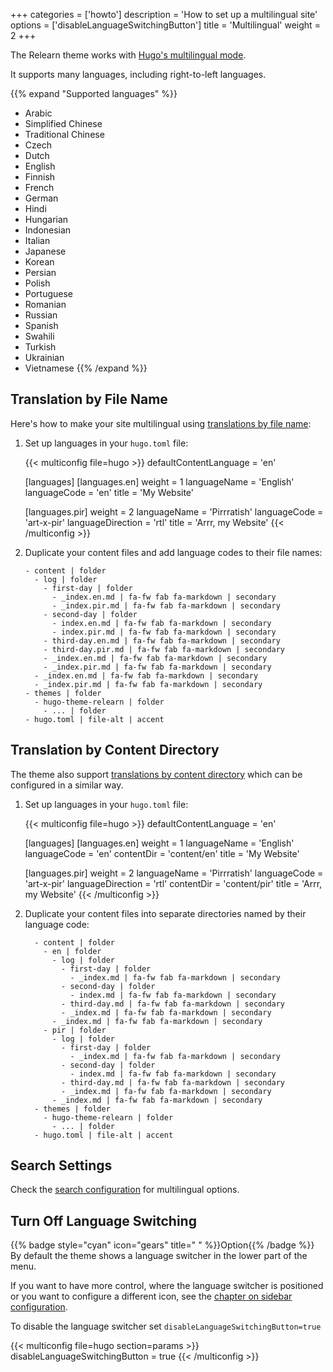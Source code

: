 +++
categories = ['howto']
description = 'How to set up a multilingual site'
options = ['disableLanguageSwitchingButton']
title = 'Multilingual'
weight = 2
+++

The Relearn theme works with [Hugo's multilingual mode](https://gohugo.io/content-management/multilingual/).

It supports many languages, including right-to-left languages.

{{% expand "Supported languages" %}}
- Arabic
- Simplified Chinese
- Traditional Chinese
- Czech
- Dutch
- English
- Finnish
- French
- German
- Hindi
- Hungarian
- Indonesian
- Italian
- Japanese
- Korean
- Persian
- Polish
- Portuguese
- Romanian
- Russian
- Spanish
- Swahili
- Turkish
- Ukrainian
- Vietnamese
{{% /expand %}}

## Translation by File Name

Here's how to make your site multilingual using [translations by file name](https://gohugo.io/content-management/multilingual/#translation-by-file-name):

1. Set up languages in your `hugo.toml` file:

    {{< multiconfig file=hugo >}}
    defaultContentLanguage = 'en'

    [languages]
      [languages.en]
        weight = 1
        languageName = 'English'
        languageCode = 'en'
        title = 'My Website'

      [languages.pir]
        weight = 2
        languageName = 'Pirrratish'
        languageCode = 'art-x-pir'
        languageDirection = 'rtl'
        title = 'Arrr, my Website'
    {{< /multiconfig >}}

2. Duplicate your content files and add language codes to their file names:

    ````tree
    - content | folder
      - log | folder
        - first-day | folder
          - _index.en.md | fa-fw fab fa-markdown | secondary
          - _index.pir.md | fa-fw fab fa-markdown | secondary
        - second-day | folder
          - index.en.md | fa-fw fab fa-markdown | secondary
          - index.pir.md | fa-fw fab fa-markdown | secondary
        - third-day.en.md | fa-fw fab fa-markdown | secondary
        - third-day.pir.md | fa-fw fab fa-markdown | secondary
        - _index.en.md | fa-fw fab fa-markdown | secondary
        - _index.pir.md | fa-fw fab fa-markdown | secondary
      - _index.en.md | fa-fw fab fa-markdown | secondary
      - _index.pir.md | fa-fw fab fa-markdown | secondary
    - themes | folder
      - hugo-theme-relearn | folder
        - ... | folder
    - hugo.toml | file-alt | accent
    ````

## Translation by Content Directory

The theme also support [translations by content directory](https://gohugo.io/content-management/multilingual/#translation-by-content-directory) which can be configured in a similar way.

1. Set up languages in your `hugo.toml` file:

    {{< multiconfig file=hugo >}}
    defaultContentLanguage = 'en'

    [languages]
      [languages.en]
        weight = 1
        languageName = 'English'
        languageCode = 'en'
        contentDir = 'content/en'
        title = 'My Website'

      [languages.pir]
        weight = 2
        languageName = 'Pirrratish'
        languageCode = 'art-x-pir'
        languageDirection = 'rtl'
        contentDir = 'content/pir'
        title = 'Arrr, my Website'
    {{< /multiconfig >}}

2. Duplicate your content files into separate directories named by their language code:

    ````tree
      - content | folder
        - en | folder
          - log | folder
            - first-day | folder
              - _index.md | fa-fw fab fa-markdown | secondary
            - second-day | folder
              - index.md | fa-fw fab fa-markdown | secondary
            - third-day.md | fa-fw fab fa-markdown | secondary
            - _index.md | fa-fw fab fa-markdown | secondary
          - _index.md | fa-fw fab fa-markdown | secondary
        - pir | folder
          - log | folder
            - first-day | folder
              - _index.md | fa-fw fab fa-markdown | secondary
            - second-day | folder
              - index.md | fa-fw fab fa-markdown | secondary
            - third-day.md | fa-fw fab fa-markdown | secondary
            - _index.md | fa-fw fab fa-markdown | secondary
          - _index.md | fa-fw fab fa-markdown | secondary
      - themes | folder
        - hugo-theme-relearn | folder
          - ... | folder
      - hugo.toml | file-alt | accent
    ````


## Search Settings

Check the [search configuration](configuration/sidebar/search#mixed-language-support) for multilingual options.

## Turn Off Language Switching

{{% badge style="cyan" icon="gears" title=" " %}}Option{{% /badge %}} By default the theme shows a language switcher in the lower part of the menu.

If you want to have more control, where the language switcher is positioned or you want to configure a different icon, see the [chapter on sidebar configuration](configuration/sidebar/menus#defining-sidebar-menus).

To disable the language switcher set `disableLanguageSwitchingButton=true`

{{< multiconfig file=hugo section=params >}}
disableLanguageSwitchingButton = true
{{< /multiconfig >}}
